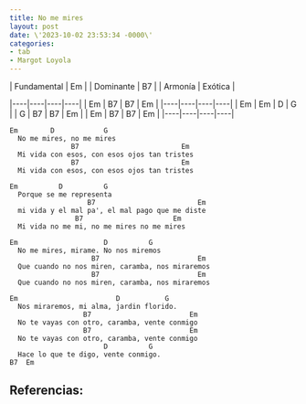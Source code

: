 ```yaml
---
title: No me mires
layout: post
date: \'2023-10-02 23:53:34 -0000\'
categories:
- tab
- Margot Loyola
---
```


| Fundamental | Em      |
| Dominante   | B7      |
| Armonía     | Exótica |

|----|----|----|----|
| Em | B7 | B7 | Em |
|----|----|----|----|
| Em | Em | D  | G  |
| G  | B7 | B7 | Em |
| Em | B7 | B7 | Em |
|----|----|----|----|

~~~
Em        D            G
  No me mires, no me mires
               B7                         Em
  Mi vida con esos, con esos ojos tan tristes
               B7                         Em
  Mi vida con esos, con esos ojos tan tristes
~~~

~~~
Em          D          G
  Porque se me representa
                   B7                         Em
  mi vida y el mal pa', el mal pago que me diste
                B7                      Em
  Mi vida no me mi, no me mires no me mires
~~~

~~~
Em                     D          G
  No me mires, mirame. No nos miremos
                    B7                        Em
  Que cuando no nos miren, caramba, nos miraremos
                    B7                        Em
  Que cuando no nos miren, caramba, nos miraremos
~~~

~~~
Em                        D           G
  Nos miraremos, mi alma, jardin florido.
                  B7                        Em
  No te vayas con otro, caramba, vente conmigo
                  B7                        Em
  No te vayas con otro, caramba, vente conmigo
                       D          G
  Hace lo que te digo, vente conmigo.
B7  Em
~~~

Referencias:
- 
